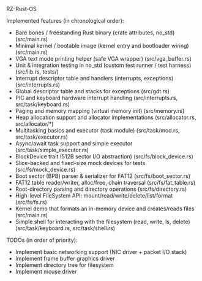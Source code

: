 RZ-Rust-OS

Implemented features (in chronological order):

- Bare bones / freestanding Rust binary (crate attributes, no_std) (src/main.rs)
- Minimal kernel / bootable image (kernel entry and bootloader wiring) (src/main.rs)
- VGA text mode printing helper (safe VGA wrapper) (src/vga_buffer.rs)
- Unit & integration testing in no_std (custom test runner / test harness) (src/lib.rs, tests/)
- Interrupt descriptor table and handlers (interrupts, exceptions) (src/interrupts.rs)
- Global descriptor table and stacks for exceptions (src/gdt.rs)
- PIC and keyboard hardware interrupt handling (src/interrupts.rs, src/task/keyboard.rs)
- Paging and memory mapping (virtual memory init) (src/memory.rs)
- Heap allocation support and allocator implementations (src/allocator.rs, src/allocator/*)
- Multitasking basics and executor (task module) (src/task/mod.rs, src/task/executor.rs)
- Async/await task support and simple executor (src/task/simple_executor.rs)
- BlockDevice trait (512B sector I/O abstraction) (src/fs/block_device.rs)
- Slice-backed and fixed-size mock devices for tests (src/fs/mock_device.rs)
- Boot sector (BPB) parser & serializer for FAT12 (src/fs/boot_sector.rs)
- FAT12 table reader/writer, alloc/free, chain traversal (src/fs/fat_table.rs)
- Root-directory parsing and directory operations (src/fs/directory.rs)
- High-level FileSystem API: mount/read/write/delete/list/format (src/fs/fs.rs)
- Kernel demo that formats an in-memory device and creates/reads files (src/main.rs)
- Simple shell for interacting with the filesystem (read, write, ls, delete) (src/task/keyboard.rs, src/task/shell.rs)

TODOs (in order of priority):

- Implement basic networking support (NIC driver + packet I/O stack)
- Implement frame buffer graphics driver
- Implement directory tree for filesystem
- Implement mouse driver


